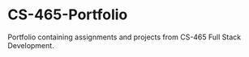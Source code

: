 # CS-465-Portfolio

Portfolio containing assignments and projects from CS-465 Full Stack Development.

